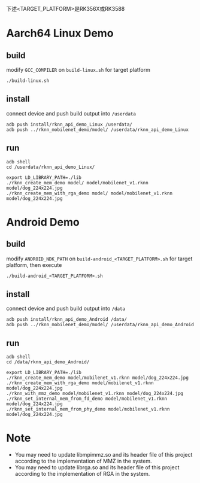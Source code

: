 下述<TARGET_PLATFORM>是RK356X或RK3588
# Aarch64 Linux Demo
## build

modify `GCC_COMPILER` on `build-linux.sh` for target platform

```
./build-linux.sh
```

## install

connect device and push build output into `/userdata`

```
adb push install/rknn_api_demo_Linux /userdata/
adb push ../rknn_mobilenet_demo/model/ /userdata/rknn_api_demo_Linux
```

## run

```
adb shell
cd /userdata/rknn_api_demo_Linux/
```

```
export LD_LIBRARY_PATH=./lib
./rknn_create_mem_demo model/ model/mobilenet_v1.rknn model/dog_224x224.jpg
./rknn_create_mem_with_rga_demo model/ model/mobilenet_v1.rknn model/dog_224x224.jpg
```

# Android Demo
## build

modify `ANDROID_NDK_PATH` on `build-android_<TARGET_PLATFORM>.sh` for target platform, then execute

```
./build-android_<TARGET_PLATFORM>.sh
```

## install

connect device and push build output into `/data`

```
adb push install/rknn_api_demo_Android /data/
adb push ../rknn_mobilenet_demo/model/ /userdata/rknn_api_demo_Android
```

## run

```
adb shell
cd /data/rknn_api_demo_Android/
```

```
export LD_LIBRARY_PATH=./lib
./rknn_create_mem_demo model/mobilenet_v1.rknn model/dog_224x224.jpg
./rknn_create_mem_with_rga_demo model/mobilenet_v1.rknn model/dog_224x224.jpg
./rknn_with_mmz_demo model/mobilenet_v1.rknn model/dog_224x224.jpg
./rknn_set_internal_mem_from_fd_demo model/mobilenet_v1.rknn model/dog_224x224.jpg
./rknn_set_internal_mem_from_phy_demo model/mobilenet_v1.rknn model/dog_224x224.jpg
```

# Note
 - You may need to update libmpimmz.so and its header file of this project according to the implementation of MMZ in the system.
 - You may need to update librga.so and its header file of this project according to the implementation of RGA in the system.
